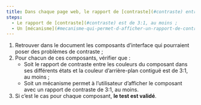 ```yaml
---
title: Dans chaque page web, le rapport de [contraste](#contraste) entre les couleurs d’un [composants d’interface](#composant-d-interface) dans ses différents états et la [couleur d’arrière-plan contiguë](#couleur-d-arriere-plan-contigue-et-couleur-contigue) vérifie-t-il une de ces conditions (hors cas particuliers) ?
steps:
  - Le rapport de [contraste](#contraste) est de 3:1, au moins ;
  - Un [mécanisme](#mecanisme-qui-permet-d-afficher-un-rapport-de-contraste-conforme) permet un rapport de [contraste](#contraste) de 3:1, au moins.
---
```


1. Retrouver dans le document les composants d’interface qui pourraient poser des problèmes de contraste ;
2. Pour chacun de ces composants, vérifier que :
   - Soit le rapport de contraste entre les couleurs du composant dans ses différents états et la couleur d’arrière-plan contiguë est de 3:1, au moins ;
   - Soit un mécanisme permet à l’utilisateur d’afficher le composant avec un rapport de contraste de 3:1, au moins.
3. Si c’est le cas pour chaque composant, **le test est validé**.

